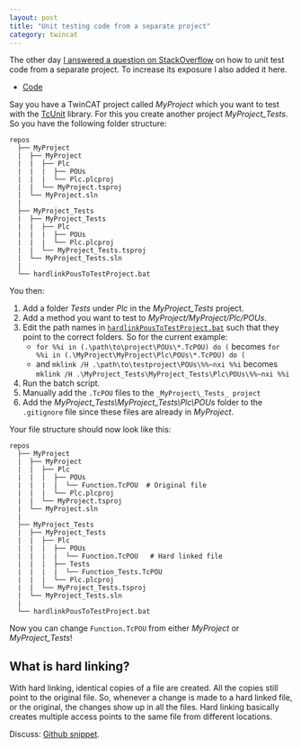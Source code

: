 ```yaml
---
layout: post
title: "Unit testing code from a separate project"
category: twincat
---
```


The other day [I answered a question on StackOverflow](https://stackoverflow.com/a/60542846/6329629) on how to unit test code from a separate project. To increase its exposure I also added it here.

- [Code](https://gist.github.com/Roald87/c68ea920607ec8f32d977d32f3f82712)

Say you have a TwinCAT project called _MyProject_ which you want to test with the [TcUnit](https://tcunit.org/) library. For this you create another project _MyProject_Tests_. So you have the following folder structure:

```
repos
  ├── MyProject
  |  ├── MyProject
  |  |  ├── Plc
  |  |  |  ├── POUs
  |  |  |  └── Plc.plcproj
  |  |  └── MyProject.tsproj
  |  └── MyProject.sln
  |
  ├── MyProject_Tests
  |  ├── MyProject_Tests
  |  |  ├── Plc
  |  |  |  ├── POUs
  |  |  |  └── Plc.plcproj
  |  |  └── MyProject_Tests.tsproj
  |  └── MyProject_Tests.sln
  |
  └── hardlinkPousToTestProject.bat
```

You then:

1. Add a folder _Tests_ under _Plc_ in the _MyProject_Tests_ project.
2. Add a method you want to test to _MyProject/MyProject/Plc/POUs_.
3. Edit the path names in [`hardlinkPousToTestProject.bat`](https://gist.github.com/Roald87/c68ea920607ec8f32d977d32f3f82712#file-hardlinkpoustotestproject-bat) such that they point to the correct folders. So for the current example:
   - `for %%i in (.\path\to\project\POUs\*.TcPOU) do (` becomes `for %%i in (.\MyProject\MyProject\Plc\POUs\*.TcPOU) do (`
   - and `mklink /H .\path\to\testproject\POUs\%%~nxi %%i` becomes `mklink /H .\MyProject_Tests\MyProject_Tests\Plc\POUs\%%~nxi %%i`
4. Run the batch script.
5. Manually add the `.TcPOU` files to the `_MyProject\_Tests_ project`
6. Add the _MyProject_Tests\MyProject_Tests\Plc\POUs_ folder to the `.gitignore` file since these files are already in _MyProject_.

Your file structure should now look like this:

```
repos
  ├── MyProject
  |  ├── MyProject
  |  |  ├── Plc
  |  |  |  ├── POUs
  |  |  |  |  └── Function.TcPOU  # Original file
  |  |  |  └── Plc.plcproj
  |  |  └── MyProject.tsproj
  |  └── MyProject.sln
  |
  ├── MyProject_Tests
  |  ├── MyProject_Tests
  |  |  ├── Plc
  |  |  |  ├── POUs
  |  |  |  |  └── Function.TcPOU   # Hard linked file
  |  |  |  ├── Tests
  |  |  |  |  └── Function_Tests.TcPOU
  |  |  |  └── Plc.plcproj
  |  |  └── MyProject_Tests.tsproj
  |  └── MyProject_Tests.sln
  |
  └── hardlinkPousToTestProject.bat
```

Now you can change `Function.TcPOU` from either _MyProject_ or _MyProject_Tests_!

## What is hard linking?

With hard linking, identical copies of a file are created. All the copies still point to the original file. So, whenever a change is made to a hard linked file, or the original, the changes show up in all the files. Hard linking basically creates multiple access points to the same file from different locations.

Discuss: [Github snippet](https://gist.github.com/Roald87/c68ea920607ec8f32d977d32f3f82712).
